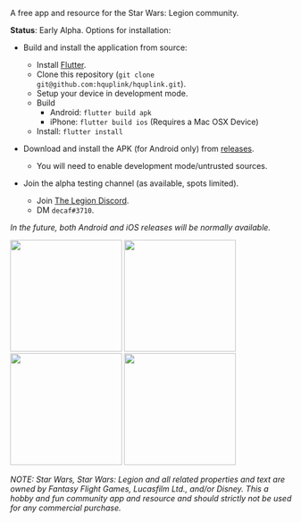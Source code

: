 A free app and resource for the Star Wars: Legion community.

**Status**: Early Alpha. Options for installation:

* Build and install the application from source:

  - Install [Flutter](https://flutter.io/docs/get-started/install).
  - Clone this repository (`git clone git@github.com:hquplink/hquplink.git`).
  - Setup your device in development mode.
  - Build
    - Android: `flutter build apk`
    - iPhone: `flutter build ios` (Requires a Mac OSX Device)
  - Install: `flutter install`

* Download and install the APK (for Android only) from [releases][1].

  - You will need to enable development mode/untrusted sources.

* Join the alpha testing channel (as available, spots limited). 

  - Join [The Legion Discord][2].
  - DM `decaf#3710`.

[1]: https://github.com/hquplink/hquplink/releases
[2]: https://discord.gg/kX8Vj7d

_In the future, both Android and iOS releases will be normally available._

<img src="https://user-images.githubusercontent.com/168174/50553754-0a46f580-0c6a-11e9-9ee1-6dad29f004e1.png" width="200"> <img src="https://user-images.githubusercontent.com/168174/50553753-09ae5f00-0c6a-11e9-8b52-032afd0d5973.png" width="200"> <img src="https://user-images.githubusercontent.com/168174/50553752-09ae5f00-0c6a-11e9-81d8-cd5d898d77e1.png" width="200"> <img src="https://user-images.githubusercontent.com/168174/50553751-09ae5f00-0c6a-11e9-88f3-333df0108fdc.png" width="200"> 

_NOTE: Star Wars, Star Wars: Legion and all related properties and text are owned by Fantasy Flight Games, Lucasfilm Ltd., and/or Disney. This a hobby and fun community app and resource and should strictly not be used for any commercial purchase._</small>
